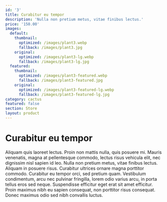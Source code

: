 ```yaml
---
id: '3'
title: Curabitur eu tempor
description: 'Nulla non pretium metus, vitae finibus lectus.'
price: '150.00'
images:
  default:
    thumbnail:
      optimized: /images/plant3.webp
      fallback: /images/plant3.jpg
    original:
      optimized: /images/plant3-lg.webp
      fallback: /images/plant3-lg.jpg
  featured:
    thumbnail:
      optimized: /images/plant3-featured.webp
      fallback: /images/plant3-featured.jpg
    original:
      optimized: /images/plant3-featured-lg.webp
      fallback: /images/plant3-featured-lg.jpg
category: cactus
featured: false
section: Store
layout: product
---
```


# Curabitur eu tempor

Aliquam quis laoreet lectus. Proin non mattis nulla, quis posuere mi. Mauris venenatis, magna at pellentesque commodo, lectus risus vehicula elit, nec dignissim nisl sapien id leo. Nulla non pretium metus, vitae finibus lectus. Aliquam in posuere risus. Curabitur ultrices ornare magna porttitor commodo. Curabitur eu tempor orci, sed pretium quam. Vestibulum condimentum, arcu nec pulvinar fringilla, lorem odio varius arcu, in porta tellus eros sed neque. Suspendisse efficitur eget erat sit amet efficitur. Proin maximus nibh eu sapien consequat, non porttitor risus consequat. Donec maximus odio sed nibh convallis luctus.
